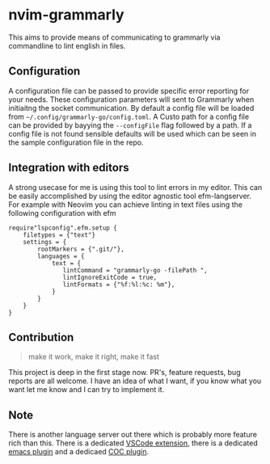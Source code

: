 # nvim-grammarly

This aims to provide means of communicating to grammarly via commandline to lint english in files.

## Configuration

A configuration file can be passed to provide specific error reporting for your needs. These configuration parameters wlll sent to Grammarly when initiaitng the socket communication. By default a config file will be loaded from `~/.config/grammarly-go/config.toml`. A Custo path for a config file can be provided by bayying the `--configFile` flag followed by a path. If a config file is not found sensible defaults will be used which can be seen in the sample configuration file in the repo.

## Integration with editors

A strong usecase for me is using this tool to lint errors in my editor. This can be easily accomplished by using the editor agnostic tool efm-langserver. For example with Neovim you can achieve linting in text files using the following configuration with efm
```
require"lspconfig".efm.setup {
    filetypes = {"text"}
    settings = {
        rootMarkers = {".git/"},
        languages = {
            text = {
               lintCommand = "grammarly-go -filePath ",
               lintIgnoreExitCode = true,
               lintFormats = {"%f:%l:%c: %m"},
            }
        }
    }
}
```

## Contribution
> make it work, 
make it right, 
make it fast

This project is deep in the first stage now. PR's, feature requests, bug reports are all welcome. I have an idea of what I want, if you know what you want let me know and I can try to implement it.

## Note
There is another language server out there which is probably more feature rich than this. There is a dedicated [VSCode extension](https://github.com/znck/grammarly), there is a dedicated [emacs plugin](https://github.com/emacs-grammarly/unofficial-grammarly-language-server) and a dedicaed [COC plugin](https://github.com/gianarb/coc-grammarly).  
